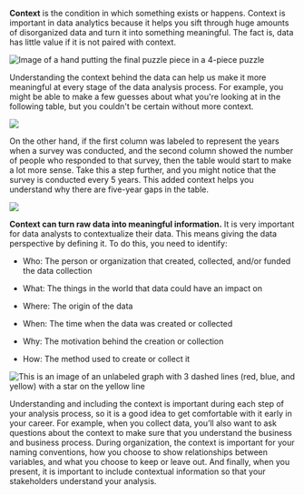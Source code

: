 
**Context** is the condition in which something exists or happens. Context is important in data analytics because it helps you sift through huge amounts of disorganized data and turn it into something meaningful. The fact is, data has little value if it is not paired with context.

![Image of a hand putting the final puzzle piece in a 4-piece puzzle](https://d3c33hcgiwev3.cloudfront.net/imageAssetProxy.v1/_mF--_KyQHahfvvyslB2tQ_a57b65d979d04df6b014cd877ac5bae8_Screen-Shot-2021-03-04-at-6.31.12-PM.png?expiry=1628121600000&hmac=MccnpkRlsp5lF3KoBWtw-ucMvQBJDL41HPrNa_4KnrA)

Understanding the context behind the data can help us make it more meaningful at every stage of the data analysis process. For example, you might be able to make a few guesses about what you're looking at in the following table, but you couldn't be certain without more context. 

![](https://i.imgur.com/RWsEVv9.png)

On the other hand, if the first column was labeled to represent the years when a survey was conducted, and the second column showed the number of people who responded to that survey, then the table would start to make a lot more sense. Take this a step further, and you might notice that the survey is conducted every 5 years. This added context helps you understand why there are five-year gaps in the table. 

![](https://i.imgur.com/k8X5DZI.png)

**Context can turn raw data into meaningful information.** It is very important for data analysts to contextualize their data. This means giving the data perspective by defining it. To do this, you need to identify:

-   Who: The person or organization that created, collected, and/or funded the data collection
    
-   What: The things in the world that data could have an impact on
    
-   Where: The origin of the data
    
-   When: The time when the data was created or collected
    
-   Why: The motivation behind the creation or collection
    
-   How: The method used to create or collect it
    

![This is an image of an unlabeled graph with 3 dashed lines (red, blue, and yellow) with a star on the yellow line](https://d3c33hcgiwev3.cloudfront.net/imageAssetProxy.v1/zhGDW2fMQB2Rg1tnzKAd4g_393ad321959f4993ac1be489441a36aa_Screen-Shot-2020-12-11-at-11.54.10-AM.png?expiry=1628121600000&hmac=80NQU4o4okp4tPACOIPsnro8BMzd1tfpxkKCMnYoORg)

Understanding and including the context is important during each step of your analysis process, so it is a good idea to get comfortable with it early in your career. For example, when you collect data, you’ll also want to ask questions about the context to make sure that you understand the business and business process. During organization, the context is important for your naming conventions, how you choose to show relationships between variables, and what you choose to keep or leave out. And finally, when you present, it is important to include contextual information so that your stakeholders understand your analysis.